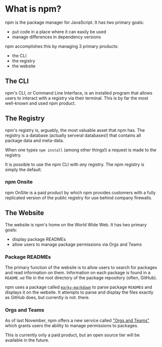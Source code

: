 # What is npm?

npm is the package manager for JavaScript. It has two
primary goals:

- put code in a place where it can easily be used
- manage differences in dependency versions

npm accomplishes this by managing 3 primary products:

- the CLI
- the registry
- the website

## The CLI

npm's CLI, or Command Line Interface, is an installed program that allows
users to interact with a registry via their terminal. This is by far the most well-known and used npm product.

## The Registry

npm's registry is, arguably, the most valuable asset that npm has.
The registry is a database (actually serveral databases!) that contains
all package data and meta-data.

When one types `npm install` (among other things!) a request is made to
the registry. 

It is possible to use the npm CLI with *any* registry. The npm registry
is simply the default.

### npm Onsite

npm OnSite is a paid product by which npm provides customers
with a fully replicated version of the public registry for use
behind company firewalls.

## The Website

The website is npm's home on the World Wide Web. It has two primary goals:

- display package READMEs
- allow users to manage package permissions via Orgs and Teams

### Package READMEs

The primary function of the website is to allow users to search
for packages and read information on them. Information on each
package is found in a `README.md` file in the root directory of
the package repository (often, GitHub).

npm uses a package called [`marky-markdown`] to parse package `README`s
and displays it on the website. It attempts to parse and display the
files exactly as GitHub does, but currently is not.
there.

### Orgs and Teams

As of last November, npm offers a new service called ["Orgs and Teams"]
which grants users the ability to manage permissions to packages.

This is currently only a paid product, but an open source tier will be
available in the future.

[`marky-markdown`]: https://github.com/npm/marky-markdown
["Orgs and Teams"]: https://docs.npmjs.com/orgs/what-are-orgs
